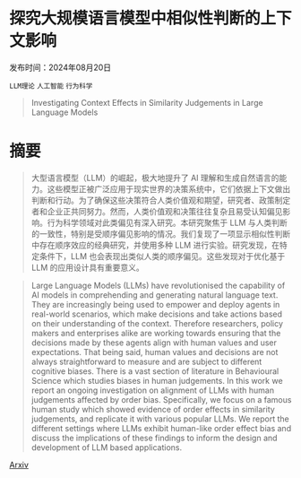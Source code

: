 # 探究大规模语言模型中相似性判断的上下文影响

发布时间：2024年08月20日

`LLM理论` `人工智能` `行为科学`

> Investigating Context Effects in Similarity Judgements in Large Language Models

# 摘要

> 大型语言模型（LLM）的崛起，极大地提升了 AI 理解和生成自然语言的能力。这些模型正被广泛应用于现实世界的决策系统中，它们依据上下文做出判断和行动。为了确保这些决策符合人类价值观和期望，研究者、政策制定者和企业正共同努力。然而，人类价值观和决策往往复杂且易受认知偏见影响。行为科学领域对此类偏见有深入研究。本研究聚焦于 LLM 与人类判断的一致性，特别是受顺序偏见影响的情况。我们复现了一项显示相似性判断中存在顺序效应的经典研究，并使用多种 LLM 进行实验。研究发现，在特定条件下，LLM 也会表现出类似人类的顺序偏见。这些发现对于优化基于 LLM 的应用设计具有重要意义。

> Large Language Models (LLMs) have revolutionised the capability of AI models in comprehending and generating natural language text. They are increasingly being used to empower and deploy agents in real-world scenarios, which make decisions and take actions based on their understanding of the context. Therefore researchers, policy makers and enterprises alike are working towards ensuring that the decisions made by these agents align with human values and user expectations. That being said, human values and decisions are not always straightforward to measure and are subject to different cognitive biases. There is a vast section of literature in Behavioural Science which studies biases in human judgements. In this work we report an ongoing investigation on alignment of LLMs with human judgements affected by order bias. Specifically, we focus on a famous human study which showed evidence of order effects in similarity judgements, and replicate it with various popular LLMs. We report the different settings where LLMs exhibit human-like order effect bias and discuss the implications of these findings to inform the design and development of LLM based applications.

[Arxiv](https://arxiv.org/abs/2408.10711)